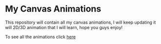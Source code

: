 # My Canvas Animations

This repository will contain all my canvas animations, I will keep updating it will 2D/3D animation that I will learn, hope you guys enjoy!

To see all the animations click [here](https://salahgfx.github.io/My-canvas-animations/)
